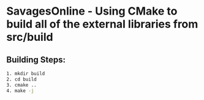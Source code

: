# SavagesOnline - Using CMake to build all of the external libraries from src/build
## Building Steps:
```zsh
1. mkdir build
2. cd build
3. cmake ..
4. make -j
```